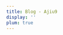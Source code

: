 ```yaml
---
title: Blog - Ajiu9
display: ''
plum: true
---
```


<SubNav />

<ListPosts only-date type="blog" />

